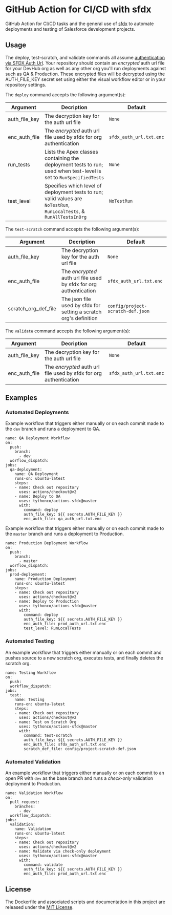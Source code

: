 # GitHub Action for CI/CD with sfdx

GitHub Action for CI/CD tasks and the general use of [sfdx](https://developer.salesforce.com/platform/dx) to automate deployments and testing of Salesforce development projects.

## Usage

The deploy, test-scratch, and validate commands all assume [authentication via SFDX Auth Url](http://www.crmscience.com/single-post/2018/01/22/Salesforce-Logins-for-Continuous-Integration-and-Delivery).
Your repository should contain an *encrypted* auth url file for your DevHub org as well as any other org you'll run deployments against such as QA & Production.
These encrypted files will be decrypted using the AUTH_FILE_KEY secret set using either the visual workflow editor or in your repository settings.

The `deploy` command accepts the following argument(s):

| Argument | Decription | Default |
| --- | --- | --- |
| auth_file_key | The decryption key for the auth url file | `None` |
| enc_auth_file | The *encrypted* auth url file used by sfdx for org authentication | `sfdx_auth_url.txt.enc` |
| run_tests | Lists the Apex classes containing the deployment tests to run; used when test-level is set to `RunSpecifiedTests` | `None` |
| test_level | Specifies which level of deployment tests to run; valid values are `NoTestRun`, `RunLocalTests`, & `RunAllTestsInOrg` | `NoTestRun` |

The `test-scratch` command accepts the following argument(s):

| Argument | Decription | Default |
| --- | --- | --- |
| auth_file_key | The decryption key for the auth url file | `None` |
| enc_auth_file | The *encrypted* auth url file used by sfdx for org authentication | `sfdx_auth_url.txt.enc` |
| scratch_org_def_file | The json file used by sfdx for setting a scratch org's definition | `config/project-scratch-def.json` |

The `validate` command accepts the following argument(s):

| Argument | Decription | Default |
| --- | --- | --- |
| auth_file_key | The decryption key for the auth url file | `None` |
| enc_auth_file | The *encrypted* auth url file used by sfdx for org authentication | `sfdx_auth_url.txt.enc` |


## Examples

### Automated Deployments

Example workflow that triggers either manually or on each commit made to the `dev` branch and runs a deployment to QA.

```
name: QA Deployment Workflow
on:
  push:
    branch:
      - dev
  worflow_dispatch:
jobs:
  qa-deployment:
    name: QA Deployment
    runs-on: ubuntu-latest
    steps:
    - name: Check out repository
      uses: actions/checkout@v2
    - name: Deploy to QA
      uses: tythonco/actions-sfdx@master
      with:
        command: deploy
        auth_file_key: ${{ secrets.AUTH_FILE_KEY }}
        enc_auth_file: qa_auth_url.txt.enc
```

Example workflow that triggers either manually or on each commit made to the `master` branch and runs a deployment to Production.

```
name: Production Deployment Workflow
on:
  push:
    branch:
      - master
  worflow_dispatch:
jobs:
  prod-deployment:
    name: Production Deployment
    runs-on: ubuntu-latest
    steps:
    - name: Check out repository
      uses: actions/checkout@v2
    - name: Deploy to Production
      uses: tythonco/actions-sfdx@master
      with:
        command: deploy
        auth_file_key: ${{ secrets.AUTH_FILE_KEY }}
        enc_auth_file: prod_auth_url.txt.enc
        test_level: RunLocalTests
```

### Automated Testing

An example workflow that triggers either manually or on each commit and pushes source to a new scratch org, executes tests, and finally deletes the scratch org.

```
name: Testing Workflow
on:
  push:
  workflow_dispatch:
jobs:
  test:
    name: Testing
    runs-on: ubuntu-latest
    steps:
    - name: Check out repository
      uses: actions/checkout@v2
    - name: Test on Scratch Org
      uses: tythonco/actions-sfdx@master
      with:
        command: test-scratch
        auth_file_key: ${{ secrets.AUTH_FILE_KEY }}
        enc_auth_file: sfdx_auth_url.txt.enc
        scratch_def_file: config/project-scratch-def.json
```

### Automated Validation

An example workflow that triggers either manually or on each commit to an open PR with `dev` as the base branch and runs a *check-only* validation deployment to Production.

```
name: Validation Workflow
on:
  pull_request:
    branches:
      - dev
  workflow_dispatch:
jobs:
  validation:
    name: Validation
    runs-on: ubuntu-latest
    steps:
    - name: Check out repository
      uses: actions/checkout@v2
    - name: Validate via check-only deployment
      uses: tythonco/actions-sfdx@master
      with:
        command: validate
        auth_file_key: ${{ secrets.AUTH_FILE_KEY }}
        enc_auth_file: prod_auth_url.txt.enc
```

## License

The Dockerfile and associated scripts and documentation in this project are released under the [MIT License](LICENSE.md).